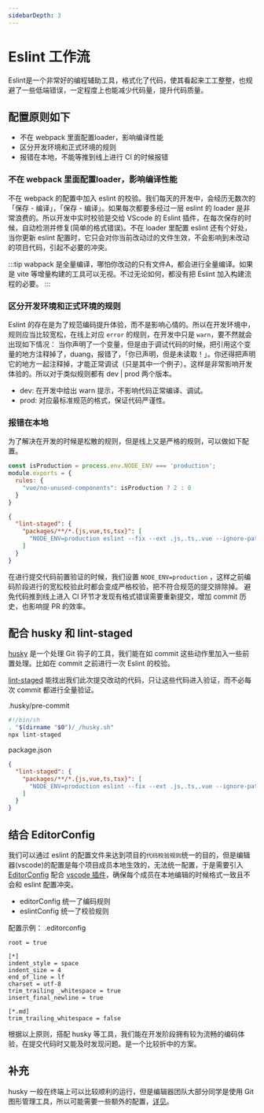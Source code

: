 ```yaml
---
sidebarDepth: 3
---
```


# Eslint 工作流

Eslint是一个非常好的编程辅助工具，格式化了代码，使其看起来工工整整，也规避了一些低端错误，一定程度上也能减少代码量，提升代码质量。

## 配置原则如下

- 不在 webpack 里面配置loader，影响编译性能
- 区分开发环境和正式环境的规则
- 报错在本地，不能等推到线上进行 CI 的时候报错

### 不在 webpack 里面配置loader，影响编译性能

不在 webpack 的配置中加入 eslint 的校验。我们每天的开发中，会经历无数次的 「保存 - 编译」，「保存 - 编译」。如果每次都要多经过一层 eslint 的 loader 是非常浪费的。所以开发中实时校验是交给 VScode 的 Eslint 插件，在每次保存的时候，自动检测并修复(简单的格式错误)。不在 loader 里配置 eslint 还有个好处，当你更新 eslint 配置时，它只会对你当前改动过的文件生效，不会影响到未改动的项目代码，引起不必要的冲突。

:::tip
wabpack 是全量编译，哪怕你改动的只有文件A，都会进行全量编译。如果是 vite 等增量构建的工具可以无视。不过无论如何，都没有把 Eslint 加入构建流程的必要。
:::

### 区分开发环境和正式环境的规则

Eslint 的存在是为了规范编码提升体验，而不是影响心情的。所以在开发环境中，规则应当比较宽松，在线上对应 `error` 的规则，在开发中只是 `warn`，要不然就会出现如下情况： 当你声明了一个变量，但是由于调试代码的时候，把引用这个变量的地方注释掉了，duang，报错了，「你已声明，但是未读取！」。你还得把声明它的地方一起注释掉，才能正常调试（只是其中一个例子）。这样是非常影响开发体验的。所以对于类似规则都有 dev | prod 两个版本。

- dev: 在开发中给出 warn 提示，不影响代码正常编译、调试。
- prod: 对应最标准规范的格式，保证代码严谨性。


### 报错在本地

为了解决在开发的时候是松散的规则，但是线上又是严格的规则，可以做如下配置。

```js
const isProduction = process.env.NODE_ENV === 'production';
module.exports = {
  rules: {
    "vue/no-unused-components": isProduction ? 2 : 0
  }
}
```


```json
{
  "lint-staged": {
    "packages/**/*.{js,vue,ts,tsx}": [
      "NODE_ENV=production eslint --fix --ext .js,.ts,.vue --ignore-path .eslintignore"
    ]
  }
}
```

在进行提交代码前置验证的时候，我们设置 `NODE_ENV=production` ，这样之前编码阶段进行的宽松校验此时都会变成严格校验，把不符合规范的提交排除掉。
避免代码推到线上进入 CI 环节才发现有格式错误需要重新提交，增加 commit 历史，也影响提 PR 的效率。


## 配合 husky 和 lint-staged

[husky](https://www.npmjs.com/package/husky) 是一个处理 Git 钩子的工具，我们能在如 commit 这些动作里加入一些前置处理。比如在 commit 之前进行一次 Eslint 的校验。

[lint-staged](https://www.npmjs.com/package/lint-staged) 能找出我们此次提交改动的代码，只让这些代码进入验证，而不必每次 commit 都进行全量验证。



.husky/pre-commit
```sh
#!/bin/sh
. "$(dirname "$0")/_/husky.sh"
npx lint-staged
```

package.json
```json
{
  "lint-staged": {
    "packages/**/*.{js,vue,ts,tsx}": [
      "NODE_ENV=production eslint --fix --ext .js,.ts,.vue --ignore-path .eslintignore"
    ]
  }
}
```

## 结合 EditorConfig

我们可以通过 eslint 的配置文件来达到项目的`代码校验规则`统一的目的，但是编辑器(vscode)的配置是每个项目成员本地生效的，无法统一配置，于是需要引入[EditorConfig](https://typicode.github.io/husky/#/?id=troubleshoot) 配合 [vscode 插件](https://marketplace.visualstudio.com/items?itemName=EditorConfig.EditorConfig)，确保每个成员在本地编辑的时候格式一致且不会和 eslint 配置冲突。

- editorConfig 统一了编码规则
- eslintConfig 统一了校验规则

配置示例：
.editorconfig
```
root = true

[*]
indent_style = space
indent_size = 4
end_of_line = lf
charset = utf-8
trim_trailing _whitespace = true
insert_final_newline = true

[*.md]
trim_trailing_whitespace = false
```


根据以上原则，搭配 husky 等工具，我们能在开发阶段拥有较为流畅的编码体验，在提交代码时又能及时发现问题。是一个比较折中的方案。

## 补充

husky 一般在终端上可以比较顺利的运行，但是编辑器团队大部分同学是使用 Git 图形管理工具，所以可能需要一些额外的配置，[详见](https://typicode.github.io/husky/#/?id=troubleshoot)。
